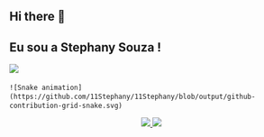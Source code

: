## Hi there 👋

<!--
**11Stephany/11Stephany** is a ✨ _special_ ✨ repository because its `README.md` (this file) appears on your GitHub profile.

Here are some ideas to get you started:

- 🔭 I’m currently working on ...
- 🌱 I’m currently learning ...
- 👯 I’m looking to collaborate on ...
- 🤔 I’m looking for help with ...
- 💬 Ask me about ...
- 📫 How to reach me: ...
- 😄 Pronouns: ...
- ⚡ Fun fact: ...
-->
## Eu sou a Stephany Souza !

<div> 
  <a href="https://www.linkedin.com/in/stephany-souza-ribeiro/" target="_blank"><img src="https://img.shields.io/badge/LinkedIn-0077B5?style=for-the-badge&logo=linkedin&logoColor=white" target="_blank"></a>

    ![Snake animation](https://github.com/11Stephany/11Stephany/blob/output/github-contribution-grid-snake.svg) 
</div>

<div align="center">
  <a href="https://github.com/11Stephany">
  <img height="180em" src="https://github-readme-stats.vercel.app/api?username=11Stephany&show_icons=true&theme=dracula&include_all_commits=true&count_private=true"/>
  <img height="180em" src="https://github-readme-stats.vercel.app/api/top-langs/?username=11Stephany&layout=compact&langs_count=7&theme=dracula"/>
</div>
   


